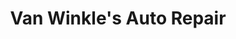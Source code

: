 ---
title: "Van Winkle's Auto Repair"
url: /grand-junction/van-winkles-auto-repair/
shop: car repair
---